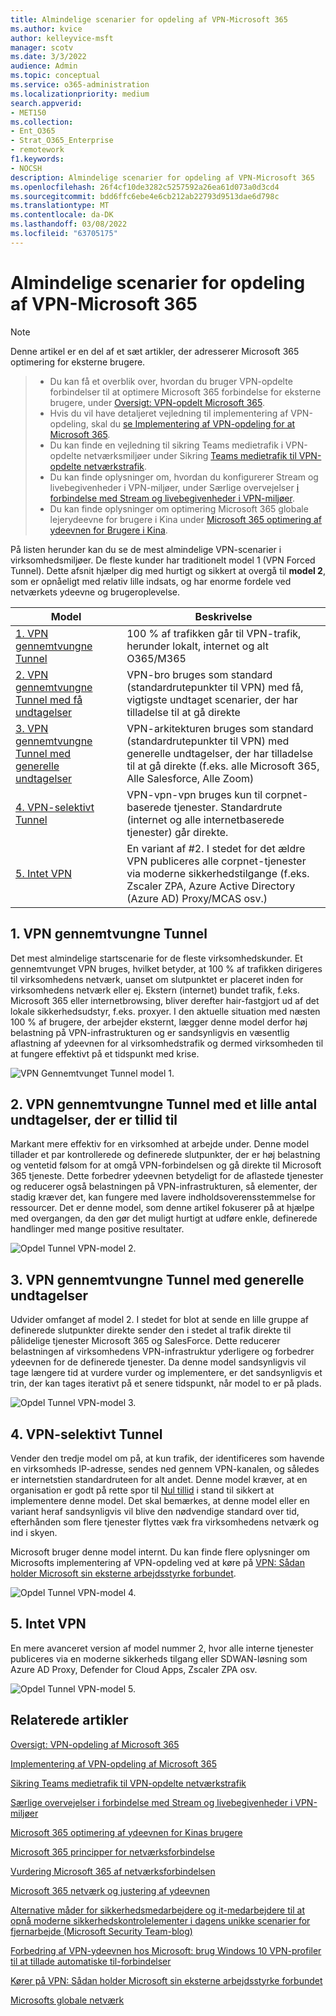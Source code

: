 ```yaml
---
title: Almindelige scenarier for opdeling af VPN-Microsoft 365
ms.author: kvice
author: kelleyvice-msft
manager: scotv
ms.date: 3/3/2022
audience: Admin
ms.topic: conceptual
ms.service: o365-administration
ms.localizationpriority: medium
search.appverid:
- MET150
ms.collection:
- Ent_O365
- Strat_O365_Enterprise
- remotework
f1.keywords:
- NOCSH
description: Almindelige scenarier for opdeling af VPN-Microsoft 365
ms.openlocfilehash: 26f4cf10de3282c5257592a26ea61d073a0d3cd4
ms.sourcegitcommit: bdd6ffc6ebe4e6cb212ab22793d9513dae6d798c
ms.translationtype: MT
ms.contentlocale: da-DK
ms.lasthandoff: 03/08/2022
ms.locfileid: "63705175"
---
```

# <a name="common-vpn-split-tunneling-scenarios-for-microsoft-365"></a>Almindelige scenarier for opdeling af VPN-Microsoft 365

>[!NOTE]
>Denne artikel er en del af et sæt artikler, der adresserer Microsoft 365 optimering for eksterne brugere.

>- Du kan få et overblik over, hvordan du bruger VPN-opdelte forbindelser til at optimere Microsoft 365 forbindelse for eksterne brugere, under [Oversigt: VPN-opdelt Microsoft 365](microsoft-365-vpn-split-tunnel.md).
>- Hvis du vil have detaljeret vejledning til implementering af VPN-opdeling, skal du [se Implementering af VPN-opdeling for at Microsoft 365](microsoft-365-vpn-implement-split-tunnel.md).
>- Du kan finde en vejledning til sikring Teams medietrafik i VPN-opdelte netværksmiljøer under Sikring [Teams medietrafik til VPN-opdelte netværkstrafik](microsoft-365-vpn-securing-teams.md).
>- Du kan finde oplysninger om, hvordan du konfigurerer Stream og livebegivenheder i VPN-miljøer, under Særlige overvejelser [i forbindelse med Stream og livebegivenheder i VPN-miljøer](microsoft-365-vpn-stream-and-live-events.md).
>- Du kan finde oplysninger om optimering Microsoft 365 globale lejerydeevne for brugere i Kina under [Microsoft 365 optimering af ydeevnen for Brugere i Kina](microsoft-365-networking-china.md).

På listen herunder kan du se de mest almindelige VPN-scenarier i virksomhedsmiljøer. De fleste kunder har traditionelt model 1 (VPN Forced Tunnel). Dette afsnit hjælper dig med hurtigt og sikkert at overgå til **model 2**, som er opnåeligt med relativ lille indsats, og har enorme fordele ved netværkets ydeevne og brugeroplevelse.

| Model | Beskrivelse |
| --- | --- |
| [1. VPN gennemtvungne Tunnel](#1-vpn-forced-tunnel) | 100 % af trafikken går til VPN-trafik, herunder lokalt, internet og alt O365/M365 |
| [2. VPN gennemtvungne Tunnel med få undtagelser](#2-vpn-forced-tunnel-with-a-small-number-of-trusted-exceptions) | VPN-bro bruges som standard (standardrutepunkter til VPN) med få, vigtigste undtaget scenarier, der har tilladelse til at gå direkte |
| [3. VPN gennemtvungne Tunnel med generelle undtagelser](#3-vpn-forced-tunnel-with-broad-exceptions) | VPN-arkitekturen bruges som standard (standardrutepunkter til VPN) med generelle undtagelser, der har tilladelse til at gå direkte (f.eks. alle Microsoft 365, Alle Salesforce, Alle Zoom) |
| [4. VPN-selektivt Tunnel](#4-vpn-selective-tunnel) | VPN-vpn-vpn bruges kun til corpnet-baserede tjenester. Standardrute (internet og alle internetbaserede tjenester) går direkte. |
| [5. Intet VPN](#5-no-vpn) | En variant af #2. I stedet for det ældre VPN publiceres alle corpnet-tjenester via moderne sikkerhedstilgange (f.eks. Zscaler ZPA, Azure Active Directory (Azure AD) Proxy/MCAS osv.) |

## <a name="1-vpn-forced-tunnel"></a>1. VPN gennemtvungne Tunnel

Det mest almindelige startscenarie for de fleste virksomhedskunder. Et gennemtvunget VPN bruges, hvilket betyder, at 100 % af trafikken dirigeres til virksomhedens netværk, uanset om slutpunktet er placeret inden for virksomhedens netværk eller ej. Ekstern (internet) bundet trafik, f.eks. Microsoft 365 eller internetbrowsing, bliver derefter hair-fastgjort ud af det lokale sikkerhedsudstyr, f.eks. proxyer. I den aktuelle situation med næsten 100 % af brugere, der arbejder eksternt, lægger denne model derfor høj belastning på VPN-infrastrukturen og er sandsynligvis en væsentlig aflastning af ydeevnen for al virksomhedstrafik og dermed virksomheden til at fungere effektivt på et tidspunkt med krise.

![VPN Gennemtvunget Tunnel model 1.](../media/vpn-split-tunneling/vpn-model-1.png)

## <a name="2-vpn-forced-tunnel-with-a-small-number-of-trusted-exceptions"></a>2. VPN gennemtvungne Tunnel med et lille antal undtagelser, der er tillid til

Markant mere effektiv for en virksomhed at arbejde under. Denne model tillader et par kontrollerede og definerede slutpunkter, der er høj belastning og ventetid følsom for at omgå VPN-forbindelsen og gå direkte til Microsoft 365 tjeneste. Dette forbedrer ydeevnen betydeligt for de aflastede tjenester og reducerer også belastningen på VPN-infrastrukturen, så elementer, der stadig kræver det, kan fungere med lavere indholdsoverensstemmelse for ressourcer. Det er denne model, som denne artikel fokuserer på at hjælpe med overgangen, da den gør det muligt hurtigt at udføre enkle, definerede handlinger med mange positive resultater.

![Opdel Tunnel VPN-model 2.](../media/vpn-split-tunneling/vpn-model-2.png)

## <a name="3-vpn-forced-tunnel-with-broad-exceptions"></a>3. VPN gennemtvungne Tunnel med generelle undtagelser

Udvider omfanget af model 2. I stedet for blot at sende en lille gruppe af definerede slutpunkter direkte sender den i stedet al trafik direkte til pålidelige tjenester Microsoft 365 og SalesForce. Dette reducerer belastningen af virksomhedens VPN-infrastruktur yderligere og forbedrer ydeevnen for de definerede tjenester. Da denne model sandsynligvis vil tage længere tid at vurdere vurder og implementere, er det sandsynligvis et trin, der kan tages iterativt på et senere tidspunkt, når model to er på plads.

![Opdel Tunnel VPN-model 3.](../media/vpn-split-tunneling/vpn-model-3.png)

## <a name="4-vpn-selective-tunnel"></a>4. VPN-selektivt Tunnel

Vender den tredje model om på, at kun trafik, der identificeres som havende en virksomheds IP-adresse, sendes ned gennem VPN-kanalen, og således er internetstien standardruteen for alt andet. Denne model kræver, at en organisation er godt på rette spor til [Nul tillid](https://www.microsoft.com/security/zero-trust?rtc=1) i stand til sikkert at implementere denne model. Det skal bemærkes, at denne model eller en variant heraf sandsynligvis vil blive den nødvendige standard over tid, efterhånden som flere tjenester flyttes væk fra virksomhedens netværk og ind i skyen.

Microsoft bruger denne model internt. Du kan finde flere oplysninger om Microsofts implementering af VPN-opdeling ved at køre på [VPN: Sådan holder Microsoft sin eksterne arbejdsstyrke forbundet](https://www.microsoft.com/itshowcase/blog/running-on-vpn-how-microsoft-is-keeping-its-remote-workforce-connected/?elevate-lv).

![Opdel Tunnel VPN-model 4.](../media/vpn-split-tunneling/vpn-model-4.png)

## <a name="5-no-vpn"></a>5. Intet VPN

En mere avanceret version af model nummer 2, hvor alle interne tjenester publiceres via en moderne sikkerheds tilgang eller SDWAN-løsning som Azure AD Proxy, Defender for Cloud Apps, Zscaler ZPA osv.

![Opdel Tunnel VPN-model 5.](../media/vpn-split-tunneling/vpn-model-5.png)

## <a name="related-articles"></a>Relaterede artikler

[Oversigt: VPN-opdeling af Microsoft 365](microsoft-365-vpn-split-tunnel.md)

[Implementering af VPN-opdeling af Microsoft 365](microsoft-365-vpn-implement-split-tunnel.md)

[Sikring Teams medietrafik til VPN-opdelte netværkstrafik](microsoft-365-vpn-securing-teams.md)

[Særlige overvejelser i forbindelse med Stream og livebegivenheder i VPN-miljøer](microsoft-365-vpn-stream-and-live-events.md)

[Microsoft 365 optimering af ydeevnen for Kinas brugere](microsoft-365-networking-china.md)

[Microsoft 365 principper for netværksforbindelse](microsoft-365-network-connectivity-principles.md)

[Vurdering Microsoft 365 af netværksforbindelsen](assessing-network-connectivity.md)

[Microsoft 365 netværk og justering af ydeevnen](network-planning-and-performance.md)

[Alternative måder for sikkerhedsmedarbejdere og it-medarbejdere til at opnå moderne sikkerhedskontrolelementer i dagens unikke scenarier for fjernarbejde (Microsoft Security Team-blog)](https://www.microsoft.com/security/blog/2020/03/26/alternative-security-professionals-it-achieve-modern-security-controls-todays-unique-remote-work-scenarios/)

[Forbedring af VPN-ydeevnen hos Microsoft: brug Windows 10 VPN-profiler til at tillade automatiske til-forbindelser](https://www.microsoft.com/itshowcase/enhancing-remote-access-in-windows-10-with-an-automatic-vpn-profile)

[Kører på VPN: Sådan holder Microsoft sin eksterne arbejdsstyrke forbundet](https://www.microsoft.com/itshowcase/blog/running-on-vpn-how-microsoft-is-keeping-its-remote-workforce-connected/?elevate-lv)

[Microsofts globale netværk](/azure/networking/microsoft-global-network)
